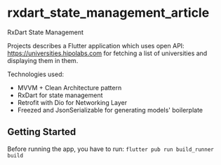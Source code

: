 # rxdart_state_management_article

RxDart State Management

Projects describes a Flutter application which uses open API: https://universities.hipolabs.com for
fetching a list of universities and displaying them in them.

Technologies used:

* MVVM + Clean Architecture pattern
* RxDart for state management
* Retrofit with Dio for Networking Layer
* Freezed and JsonSerializable for generating models' boilerplate

## Getting Started

Before running the app, you have to run: `flutter pub run build_runner build`
